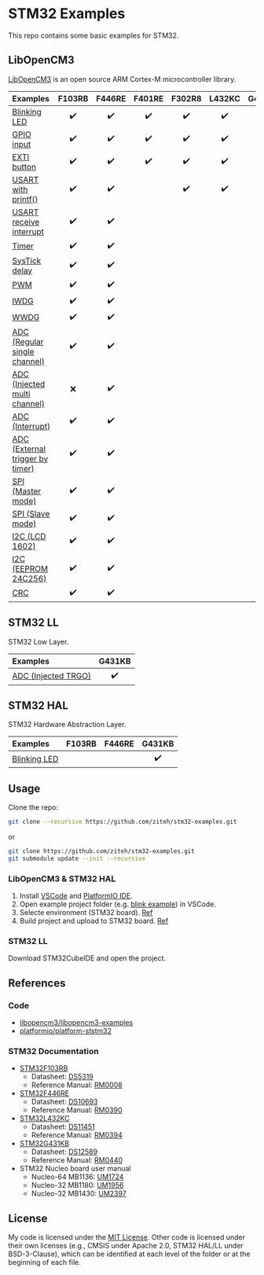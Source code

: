 # STM32 Examples

This repo contains some basic examples for STM32.

## LibOpenCM3

[LibOpenCM3](https://github.com/libopencm3/libopencm3) is an open source ARM Cortex-M microcontroller library.

| Examples                                                                    | F103RB | F446RE | F401RE | F302R8 | L432KC | G431KB |
| :-------------------------------------------------------------------------- | :----: | :----: | :----: | :----: | :----: | :----: |
| [Blinking LED](./libopencm3/blink/)                                         |   ✔️   |   ✔️   |   ✔️   |   ✔️   |   ✔️   |   ✔️   |
| [GPIO input](./libopencm3/gpio_input/)                                      |   ✔️   |   ✔️   |   ✔️   |   ✔️   |   ✔️   |        |
| [EXTI button](./libopencm3/exti_button/)                                    |   ✔️   |   ✔️   |   ✔️   |   ✔️   |   ✔️   |        |
| [USART with printf()](./libopencm3/usart_printf/)                           |   ✔️   |   ✔️   |        |   ✔️   |   ✔️   |        |
| [USART receive interrupt](./libopencm3/usart_receive_interrupt/)            |   ✔️   |   ✔️   |        |        |        |        |
| [Timer](./libopencm3/timer/)                                                |   ✔️   |   ✔️   |        |        |        |        |
| [SysTick delay](./libopencm3/systick/)                                      |   ✔️   |   ✔️   |        |        |        |        |
| [PWM](./libopencm3/pwm/)                                                    |   ✔️   |   ✔️   |        |        |        |        |
| [IWDG](./libopencm3/iwdg/)                                                  |   ✔️   |   ✔️   |        |        |        |        |
| [WWDG](./libopencm3/wwdg/)                                                  |   ✔️   |   ✔️   |        |        |        |        |
| [ADC (Regular single channel)](./libopencm3/adc_single_channel_regular/)    |   ✔️   |   ✔️   |        |        |        |        |
| [ADC (Injected multi channel)](./libopencm3/adc_multi_channel_injected/)    |   ❌   |   ✔️   |        |        |        |        |
| [ADC (Interrupt)](./libopencm3/adc_interrupt/)                              |   ✔️   |   ✔️   |        |        |        |        |
| [ADC (External trigger by timer)](./libopencm3/adc_external_trigger_timer/) |   ✔️   |   ✔️   |        |        |        |        |
| [SPI (Master mode)](./libopencm3/spi_master/)                               |   ✔️   |   ✔️   |        |        |        |        |
| [SPI (Slave mode)](./libopencm3/spi_slave/)                                 |   ✔️   |   ✔️   |        |        |        |        |
| [I2C (LCD 1602)](./libopencm3/i2c_lcd1602/)                                 |   ✔️   |   ✔️   |        |        |        |        |
| [I2C (EEPROM 24C256)](./libopencm3/i2c_eeprom_24c256/)                      |   ✔️   |   ✔️   |        |        |        |        |
| [CRC](./libopencm3/crc/)                                                    |   ✔️   |   ✔️   |        |        |        |        |

## STM32 LL

STM32 Low Layer.

| Examples                                        | G431KB |
| :---------------------------------------------- | :----: |
| [ADC (Injected TRGO)](./stm32_ll/adc_inj_trgo/) |   ✔️   |

## STM32 HAL

STM32 Hardware Abstraction Layer.

| Examples                           | F103RB | F446RE | G431KB |
| :--------------------------------- | :----: | :----: | :----: |
| [Blinking LED](./stm32_hal/blink/) |        |        |   ✔️   |

## Usage

Clone the repo:

```bash
git clone --recursive https://github.com/ziteh/stm32-examples.git
```

or

```bash
git clone https://github.com/ziteh/stm32-examples.git
git submodule update --init --recursive
```

### LibOpenCM3 & STM32 HAL

1. Install [VSCode](https://code.visualstudio.com) and [PlatformIO IDE](https://marketplace.visualstudio.com/items?itemName=platformio.platformio-ide).
2. Open example project folder (e.g. [blink example](./libopencm3/blink/)) in VSCode.
3. Selecte environment (STM32 board). [Ref](https://docs.platformio.org/en/stable/integration/ide/vscode.html#task-explorer)
4. Build project and upload to STM32 board. [Ref](https://docs.platformio.org/en/stable/integration/ide/vscode.html)

### STM32 LL

Download STM32CubeIDE and open the project.

## References

### Code

- [libopencm3/libopencm3-examples](https://github.com/libopencm3/libopencm3-examples)
- [platformio/platform-ststm32](https://github.com/platformio/platform-ststm32)

### STM32 Documentation

- [STM32F103RB](https://www.st.com/en/microcontrollers-microprocessors/stm32f103rb.html)
    - Datasheet: [DS5319](https://www.st.com/resource/en/datasheet/stm32f103rb.pdf)
    - Reference Manual: [RM0008](https://www.st.com/resource/en/reference_manual/rm0008-stm32f101xx-stm32f102xx-stm32f103xx-stm32f105xx-and-stm32f107xx-advanced-armbased-32bit-mcus-stmicroelectronics.pdf)
- [STM32F446RE](https://www.st.com/en/microcontrollers-microprocessors/stm32f446re.html)
    - Datasheet: [DS10693](https://www.st.com/resource/en/datasheet/stm32f446re.pdf)
    - Reference Manual: [RM0390](https://www.st.com/resource/en/reference_manual/rm0390-stm32f446xx-advanced-armbased-32bit-mcus-stmicroelectronics.pdf)
- [STM32L432KC](https://www.st.com/en/microcontrollers-microprocessors/stm32l432kc.html)
    - Datasheet: [DS11451](https://www.st.com/resource/en/datasheet/stm32l432kc.pdf)
    - Reference Manual: [RM0394](https://www.st.com/resource/en/reference_manual/rm0394-stm32l41xxx42xxx43xxx44xxx45xxx46xxx-advanced-armbased-32bit-mcus-stmicroelectronics.pdf)
- [STM32G431KB](https://www.st.com/en/microcontrollers-microprocessors/stm32g431kb.html)
    - Datasheet: [DS12589](https://www.st.com/resource/en/datasheet/stm32g431kb.pdf)
    - Reference Manual: [RM0440](https://www.st.com/resource/en/reference_manual/rm0440-stm32g4-series-advanced-armbased-32bit-mcus-stmicroelectronics.pdf)
- STM32 Nucleo board user manual
    - Nucleo-64 MB1136: [UM1724](https://www.st.com/resource/en/user_manual/um1724-stm32-nucleo64-boards-mb1136-stmicroelectronics.pdf)
    - Nucleo-32 MB1180: [UM1956](https://www.st.com/resource/en/user_manual/um1956-stm32-nucleo32-boards-mb1180-stmicroelectronics.pdf)
    - Nucleo-32 MB1430: [UM2397](https://www.st.com/resource/en/user_manual/um2397-stm32g4-nucleo32-board-mb1430-stmicroelectronics.pdf)

## License

My code is licensed under the [MIT License](./LICENSE). Other code is licensed under their own licenses (e.g., CMSIS under Apache 2.0, STM32 HAL/LL under BSD-3-Clause), which can be identified at each level of the folder or at the beginning of each file.
